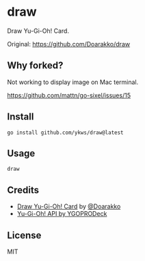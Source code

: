# draw

Draw Yu-Gi-Oh! Card.

Original: https://github.com/Doarakko/draw

## Why forked?

Not working to display image on Mac terminal.

https://github.com/mattn/go-sixel/issues/15

## Install

```
go install github.com/ykws/draw@latest
```

## Usage

```
draw
```

## Credits

- [Draw Yu-Gi-Oh! Card](https://github.com/Doarakko/draw) by [@Doarakko](https://github.com/Doarakko)
- [Yu-Gi-Oh! API by YGOPRODeck](https://db.ygoprodeck.com/api-guide/)

## License

MIT
